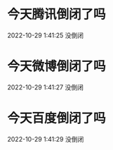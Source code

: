 # 今天腾讯倒闭了吗

2022-10-29 1:41:25 没倒闭

# 今天微博倒闭了吗

2022-10-29 1:41:27 没倒闭

# 今天百度倒闭了吗

2022-10-29 1:41:29 没倒闭

